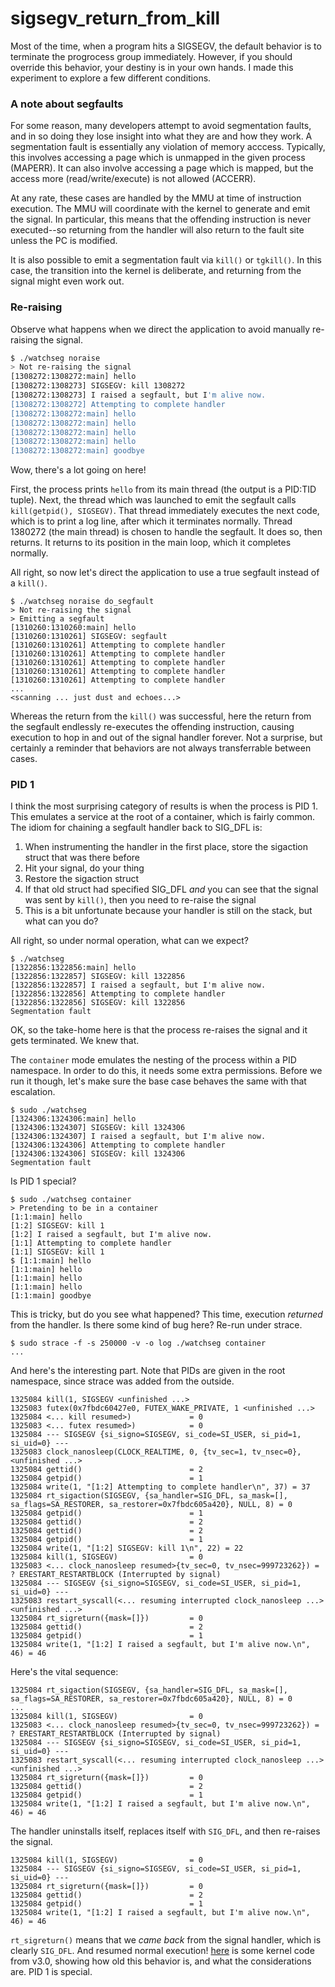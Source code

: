 # sigsegv_return_from_kill

Most of the time, when a program hits a SIGSEGV, the default behavior is to terminate the progrocess group immediately.
However, if you should override this behavior, your destiny is in your own hands.
I made this experiment to explore a few different conditions.


### A note about segfaults

For some reason, many developers attempt to avoid segmentation faults, and in so doing they lose insight into what they are and how they work.
A segmentation fault is essentially any violation of memory acccess.
Typically, this involves accessing a page which is unmapped in the given process (MAPERR).
It can also involve accessing a page which is mapped, but the access more (read/write/execute) is not allowed (ACCERR).

At any rate, these cases are handled by the MMU at time of instruction execution.
The MMU will coordinate with the kernel to generate and emit the signal.
In particular, this means that the offending instruction is never executed--so returning from the handler will also return to the fault site unless the PC is modified.

It is also possible to emit a segmentation fault via `kill()` or `tgkill()`.
In this case, the transition into the kernel is deliberate, and returning from the signal might even work out.


### Re-raising

Observe what happens when we direct the application to avoid manually re-raising the signal.

```bash
$ ./watchseg noraise
> Not re-raising the signal
[1308272:1308272:main] hello
[1308272:1308273] SIGSEGV: kill 1308272
[1308272:1308273] I raised a segfault, but I'm alive now.
[1308272:1308272] Attempting to complete handler
[1308272:1308272:main] hello
[1308272:1308272:main] hello
[1308272:1308272:main] hello
[1308272:1308272:main] hello
[1308272:1308272:main] goodbye
```

Wow, there's a lot going on here!

First, the process prints `hello` from its main thread (the output is a PID:TID tuple).
Next, the thread which was launched to emit the segfault calls `kill(getpid(), SIGSEGV)`.
That thread immediately executes the next code, which is to print a log line, after which it terminates normally.
Thread 1380272 (the main thread) is chosen to handle the segfault.
It does so, then returns.
It returns to its position in the main loop, which it completes normally.

All right, so now let's direct the application to use a true segfault instead of a `kill()`.

```
$ ./watchseg noraise do_segfault
> Not re-raising the signal
> Emitting a segfault
[1310260:1310260:main] hello
[1310260:1310261] SIGSEGV: segfault
[1310260:1310261] Attempting to complete handler
[1310260:1310261] Attempting to complete handler
[1310260:1310261] Attempting to complete handler
[1310260:1310261] Attempting to complete handler
[1310260:1310261] Attempting to complete handler
...
<scanning ... just dust and echoes...>
```

Whereas the return from the `kill()` was successful, here the return from the segfault endlessly re-executes the offending instruction, causing execution to hop in and out of the signal handler forever.
Not a surprise, but certainly a reminder that behaviors are not always transferrable between cases.


### PID 1

I think the most surprising category of results is when the process is PID 1.
This emulates a service at the root of a container, which is fairly common.
The idiom for chaining a segfault handler back to SIG_DFL is:

1. When instrumenting the handler in the first place, store the sigaction struct that was there before
2. Hit your signal, do your thing
3. Restore the sigaction struct
4. If that old struct had specified SIG_DFL _and_ you can see that the signal was sent by `kill()`, then you need to re-raise the signal
5. This is a bit unfortunate because your handler is still on the stack, but what can you do?

All right, so under normal operation, what can we expect?

```
$ ./watchseg
[1322856:1322856:main] hello
[1322856:1322857] SIGSEGV: kill 1322856
[1322856:1322857] I raised a segfault, but I'm alive now.
[1322856:1322856] Attempting to complete handler
[1322856:1322856] SIGSEGV: kill 1322856
Segmentation fault
```

OK, so the take-home here is that the process re-raises the signal and it gets terminated.
We knew that.

The `container` mode emulates the nesting of the process within a PID namespace.
In order to do this, it needs some extra permissions.
Before we run it though, let's make sure the base case behaves the same with that escalation.

```
$ sudo ./watchseg
[1324306:1324306:main] hello
[1324306:1324307] SIGSEGV: kill 1324306
[1324306:1324307] I raised a segfault, but I'm alive now.
[1324306:1324306] Attempting to complete handler
[1324306:1324306] SIGSEGV: kill 1324306
Segmentation fault
```

Is PID 1 special?

```
$ sudo ./watchseg container
> Pretending to be in a container
[1:1:main] hello
[1:2] SIGSEGV: kill 1
[1:2] I raised a segfault, but I'm alive now.
[1:1] Attempting to complete handler
[1:1] SIGSEGV: kill 1
$ [1:1:main] hello
[1:1:main] hello
[1:1:main] hello
[1:1:main] hello
[1:1:main] goodbye
```

This is tricky, but do you see what happened?
This time, execution _returned_ from the handler.
Is there some kind of bug here?
Re-run under strace.

```
$ sudo strace -f -s 250000 -v -o log ./watchseg container
...
```

And here's the interesting part.
Note that PIDs are given in the root namespace, since strace was added from the outside.
```
1325084 kill(1, SIGSEGV <unfinished ...>
1325083 futex(0x7fbdc60427e0, FUTEX_WAKE_PRIVATE, 1 <unfinished ...>
1325084 <... kill resumed>)             = 0
1325083 <... futex resumed>)            = 0
1325084 --- SIGSEGV {si_signo=SIGSEGV, si_code=SI_USER, si_pid=1, si_uid=0} ---
1325083 clock_nanosleep(CLOCK_REALTIME, 0, {tv_sec=1, tv_nsec=0},  <unfinished ...>
1325084 gettid()                        = 2
1325084 getpid()                        = 1
1325084 write(1, "[1:2] Attempting to complete handler\n", 37) = 37
1325084 rt_sigaction(SIGSEGV, {sa_handler=SIG_DFL, sa_mask=[], sa_flags=SA_RESTORER, sa_restorer=0x7fbdc605a420}, NULL, 8) = 0
1325084 getpid()                        = 1
1325084 gettid()                        = 2
1325084 gettid()                        = 2
1325084 getpid()                        = 1
1325084 write(1, "[1:2] SIGSEGV: kill 1\n", 22) = 22
1325084 kill(1, SIGSEGV)                = 0
1325083 <... clock_nanosleep resumed>{tv_sec=0, tv_nsec=999723262}) = ? ERESTART_RESTARTBLOCK (Interrupted by signal)
1325084 --- SIGSEGV {si_signo=SIGSEGV, si_code=SI_USER, si_pid=1, si_uid=0} ---
1325083 restart_syscall(<... resuming interrupted clock_nanosleep ...> <unfinished ...>
1325084 rt_sigreturn({mask=[]})         = 0
1325084 gettid()                        = 2
1325084 getpid()                        = 1
1325084 write(1, "[1:2] I raised a segfault, but I'm alive now.\n", 46) = 46
```

Here's the vital sequence:
```
1325084 rt_sigaction(SIGSEGV, {sa_handler=SIG_DFL, sa_mask=[], sa_flags=SA_RESTORER, sa_restorer=0x7fbdc605a420}, NULL, 8) = 0
...
1325084 kill(1, SIGSEGV)                = 0
1325083 <... clock_nanosleep resumed>{tv_sec=0, tv_nsec=999723262}) = ? ERESTART_RESTARTBLOCK (Interrupted by signal)
1325084 --- SIGSEGV {si_signo=SIGSEGV, si_code=SI_USER, si_pid=1, si_uid=0} ---
1325083 restart_syscall(<... resuming interrupted clock_nanosleep ...> <unfinished ...>
1325084 rt_sigreturn({mask=[]})         = 0
1325084 gettid()                        = 2
1325084 getpid()                        = 1
1325084 write(1, "[1:2] I raised a segfault, but I'm alive now.\n", 46) = 46
```

The handler uninstalls itself, replaces itself with `SIG_DFL`, and then re-raises the signal.
```
1325084 kill(1, SIGSEGV)                = 0
1325084 --- SIGSEGV {si_signo=SIGSEGV, si_code=SI_USER, si_pid=1, si_uid=0} ---
1325084 rt_sigreturn({mask=[]})         = 0
1325084 gettid()                        = 2
1325084 getpid()                        = 1
1325084 write(1, "[1:2] I raised a segfault, but I'm alive now.\n", 46) = 46
```

`rt_sigreturn()` means that we _came back_ from the signal handler, which is clearly `SIG_DFL`.
And resumed normal execution!
[here](https://github.com/torvalds/linux/blob/v3.0/kernel/signal.c#L2129-L2138) is some kernel code from v3.0, showing how old this behavior is, and what the considerations are.
PID 1 is special.
